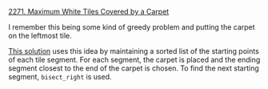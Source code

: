 [2271. Maximum White Tiles Covered by a Carpet](https://leetcode.com/problems/maximum-white-tiles-covered-by-a-carpet/)

I remember this being some kind of greedy problem and putting the carpet on the leftmost tile.

[This solution](https://leetcode.com/problems/maximum-white-tiles-covered-by-a-carpet/discuss/2038177/PythonGreedy-%2B-prefix-sum-%2B-binary-search-easy-to-understand-with-explanation) uses this idea by maintaining a sorted list of the starting points of each tile segment. For each segment, the carpet is placed and the ending segment closest to the end of the carpet is chosen. To find the next starting segment, `bisect_right` is used. 